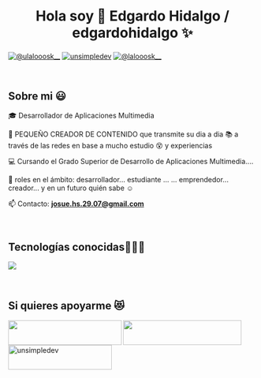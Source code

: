 <h1 align="center">Hola soy 👋  Edgardo Hidalgo / edgardohidalgo ✨ </h1> 

<p align="left">

<a href="https://www.tiktok.com/@lalooosk__" target="blank"><img align="center" src="https://img.shields.io/badge/TikTok-000000?style=for-the-badge&logo=tiktok&logoColor=white" alt="@ulalooosk__" /></a>
<a href="https://www.linkedin.com/in/edgardo-josue-hidalgo-saldarriaga-73a753336/" target="blank"><img align="center" src="https://img.shields.io/badge/LinkedIn-0077B5?style=for-the-badge&logo=linkedin&logoColor=white" alt="unsimpledev"/></a>
<a href = "mailto:josue.hs.29.07@gmail.com" target="blank"><img align="center" src="https://img.shields.io/badge/Gmail-D14836?style=for-the-badge&logo=gmail&logoColor=white" alt="@lalooosk__"  /></a>
  </p>
<br>
<h2>Sobre mi 😃</h2>
<!--Intro start-->

<p align="left">
🎓 Desarrollador de Aplicaciones Multimedia 

🎥 PEQUEÑO CREADOR DE CONTENIDO que transmite su dia a dia  📚 a través de las redes en base a mucho estudio 😵 y experiencias

💻 Cursando el Grado Superior de Desarrollo de Aplicaciones Multimedia....

📝 roles en el ámbito: desarrollador... estudiante ... ... emprendedor... creador... y en un futuro quién sabe ☺️

📫 Contacto: **josue.hs.29.07@gmail.com**
<!--Intro end-->
  </p>
<br>

<h2 >Tecnologías conocidas👨🏻‍💻</h2>
<!--tech stack icons-->
<p align="left">
  <a href="https://skillicons.dev">
    <img src="https://skillicons.dev/icons?i=idea,java,dart,flutter,css,html,js,git,github,eclipse,vscode,bash,linux,windows&perline=12" />
  </a>
</p>
<br>
<!-------------------------->
<div id="proyectos">

  

<!------------------------->
<div id="apoyo">
<h2>Si quieres apoyarme 😻</h2>
  <p align="left">
 <a href='https://www.tiktok.com/@lalooosk__' rel='noopener' target='_blank'><img src='https://img.shields.io/badge/TikTok-000000?style=for-the-badge&logo=tiktok&logoColor=white'  align="left" height="50" width="230"/></a>
    
<a href='https://www.instagram.com/lalooosk_/' rel='noopener' target='_blank'><img  src='https://www.matecito.co/public/button_11.png' align="left" height="50" width="240" /></a>

    
    
<a href="https://ko-fi.com/unsimpledev"> <img align="left" src="https://cdn.ko-fi.com/cdn/kofi3.png?v=3" height="50" width="210" alt="unsimpledev" /></a>
  </p>
</div>
  <br>
<br><br>



   
<!--- stats (end) -->
